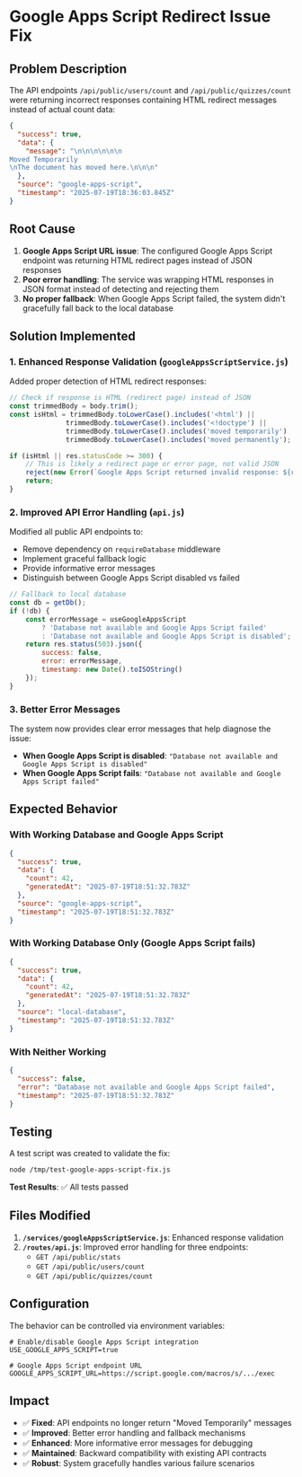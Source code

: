 # Google Apps Script Redirect Issue Fix

## Problem Description

The API endpoints `/api/public/users/count` and `/api/public/quizzes/count` were returning incorrect responses containing HTML redirect messages instead of actual count data:

```json
{
  "success": true,
  "data": {
    "message": "\n\n\n\n\n\n
Moved Temporarily
\nThe document has moved here.\n\n\n"
  },
  "source": "google-apps-script",
  "timestamp": "2025-07-19T18:36:03.845Z"
}
```

## Root Cause

1. **Google Apps Script URL issue**: The configured Google Apps Script endpoint was returning HTML redirect pages instead of JSON responses
2. **Poor error handling**: The service was wrapping HTML responses in JSON format instead of detecting and rejecting them
3. **No proper fallback**: When Google Apps Script failed, the system didn't gracefully fall back to the local database

## Solution Implemented

### 1. Enhanced Response Validation (`googleAppsScriptService.js`)

Added proper detection of HTML redirect responses:

```javascript
// Check if response is HTML (redirect page) instead of JSON
const trimmedBody = body.trim();
const isHtml = trimmedBody.toLowerCase().includes('<html') || 
              trimmedBody.toLowerCase().includes('<!doctype') ||
              trimmedBody.toLowerCase().includes('moved temporarily') ||
              trimmedBody.toLowerCase().includes('moved permanently');

if (isHtml || res.statusCode >= 300) {
    // This is likely a redirect page or error page, not valid JSON
    reject(new Error(`Google Apps Script returned invalid response: ${res.statusCode} ${trimmedBody.substring(0, 100)}...`));
    return;
}
```

### 2. Improved API Error Handling (`api.js`)

Modified all public API endpoints to:

- Remove dependency on `requireDatabase` middleware
- Implement graceful fallback logic
- Provide informative error messages
- Distinguish between Google Apps Script disabled vs failed

```javascript
// Fallback to local database
const db = getDb();
if (!db) {
    const errorMessage = useGoogleAppsScript 
        ? 'Database not available and Google Apps Script failed'
        : 'Database not available and Google Apps Script is disabled';
    return res.status(503).json({
        success: false,
        error: errorMessage,
        timestamp: new Date().toISOString()
    });
}
```

### 3. Better Error Messages

The system now provides clear error messages that help diagnose the issue:

- **When Google Apps Script is disabled**: `"Database not available and Google Apps Script is disabled"`
- **When Google Apps Script fails**: `"Database not available and Google Apps Script failed"`

## Expected Behavior

### With Working Database and Google Apps Script
```json
{
  "success": true,
  "data": {
    "count": 42,
    "generatedAt": "2025-07-19T18:51:32.783Z"
  },
  "source": "google-apps-script",
  "timestamp": "2025-07-19T18:51:32.783Z"
}
```

### With Working Database Only (Google Apps Script fails)
```json
{
  "success": true,
  "data": {
    "count": 42,
    "generatedAt": "2025-07-19T18:51:32.783Z"
  },
  "source": "local-database",
  "timestamp": "2025-07-19T18:51:32.783Z"
}
```

### With Neither Working
```json
{
  "success": false,
  "error": "Database not available and Google Apps Script failed",
  "timestamp": "2025-07-19T18:51:32.783Z"
}
```

## Testing

A test script was created to validate the fix:

```bash
node /tmp/test-google-apps-script-fix.js
```

**Test Results**: ✅ All tests passed

## Files Modified

1. **`/services/googleAppsScriptService.js`**: Enhanced response validation
2. **`/routes/api.js`**: Improved error handling for three endpoints:
   - `GET /api/public/stats`
   - `GET /api/public/users/count`
   - `GET /api/public/quizzes/count`

## Configuration

The behavior can be controlled via environment variables:

```env
# Enable/disable Google Apps Script integration
USE_GOOGLE_APPS_SCRIPT=true

# Google Apps Script endpoint URL
GOOGLE_APPS_SCRIPT_URL=https://script.google.com/macros/s/.../exec
```

## Impact

- ✅ **Fixed**: API endpoints no longer return "Moved Temporarily" messages
- ✅ **Improved**: Better error handling and fallback mechanisms  
- ✅ **Enhanced**: More informative error messages for debugging
- ✅ **Maintained**: Backward compatibility with existing API contracts
- ✅ **Robust**: System gracefully handles various failure scenarios